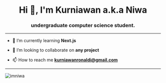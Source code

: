 <h1 align="center">Hi 👋, I'm Kurniawan a.k.a Niwa</h1>
<h3 align="center">undergraduate computer science student.</h3>

----
- 🌱 I’m currently learning **Next.js**

- 👯 I’m looking to collaborate on **any project**

- 📫 How to reach me **kurniawanronaldi@gmail.com**
----

<p><img align="center" src="https://github-readme-streak-stats.herokuapp.com/?user=imniwa&" alt="imniwa" /></p>
